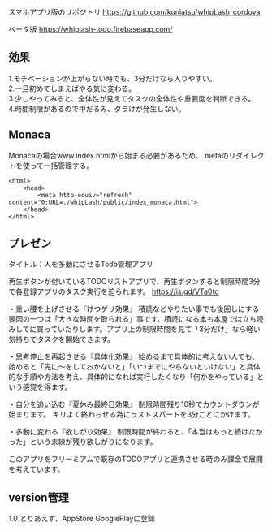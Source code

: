 スマホアプリ版のリポジトリ
https://github.com/kuniatsu/whipLash_cordova



ベータ版
https://whiplash-todo.firebaseapp.com/  

## 効果  
1.モチベーションが上がらない時でも、3分だけなら入りやすい。  
2.一旦初めてしまえばやる気に変わる。  
3.少しやってみると、全体性が見えてタスクの全体性や重要度を判断できる。  
4.時間制限があるので中だるみ、ダラけが発生しない。  
  
  
    
## Monaca 
Monacaの場合www.index.htmlから始まる必要があるため、
metaのリダイレクトを使って一括管理する。
```
<html>
    <head>
        <meta http-equiv="refresh" content="0;URL=./whipLash/public/index_monaca.html">
    </head>
</html>
```




## プレゼン
タイトル：人を多動にさせるTodo管理アプリ

再生ボタンが付いているTODOリストアプリで、再生ボタンすると制限時間3分で各登録アプリのタスク実行を迫られます。
https://is.gd/VTa0td

・重い腰を上げさせる『けつゲリ効果』
積読などやりたい事でも後回しにする要因の一つは「大きな時間を取られる」事です。積読になる本も本屋では立ち読みしてに買っていたりします。アプリ上の制限時間を見て「3分だけ」なら軽い気持ちでタスクを開始できます。

・思考停止を再起させる『具体化効果』
始めるまで具体的に考えない人でも、始めると「先に〜をしておかないと」「いつまでにやらないといけない」と具体的な手順や方法を考え、具体的になれば実行したくなり「何かをやっている」という感覚を得ます。

・自分を追い込む『夏休み最終日効果』
制限時間残り10秒でカウントダウンが始まります。
キリよく終わらせる為にラストスパートを3分ごとにかけます。

・多動に変わる『欲しがり効果』
制限時間が終わると、「本当はもっと続けたかった」という未練が残り欲しがりになります。

このアプリをフリーミアムで既存のTODOアプリと連携させる時のみ課金で展開を考えています。


## version管理
1.0 とりあえず、AppStore GooglePlayに登録

